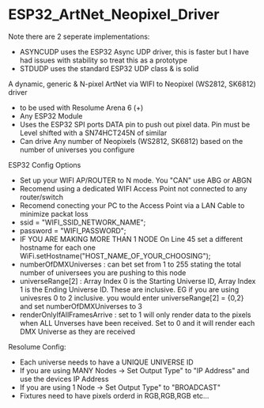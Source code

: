 # ESP32_ArtNet_Neopixel_Driver

Note there are 2 seperate implementations:
  - ASYNCUDP uses the ESP32 Async UDP driver, this is faster but I have had issues with stability so treat this as a prototype
  - STDUDP uses the standard ESP32 UDP class & is solid

A dynamic, generic &amp;  N-pixel ArtNet via WIFI to Neopixel (WS2812, SK6812) driver
  - to be used with Resolume Arena 6 (+)
  - Any ESP32 Module
  - Uses the ESP32 SPI ports DATA pin to push out pixel data. Pin must be Level shifted with a SN74HCT245N of similar
  - Can drive Any number of Neopixels (WS2812, SK6812) based on the number of universes you configure

ESP32 Config Options
  - Set up your WIFI AP/ROUTER to N mode. You "CAN" use ABG or ABGN
  - Recomend using a dedicated WIFI Access Point not connected to any router/switch
  - Recomend conecting your PC to the Access Point via a LAN Cable to minimize packat loss
  - ssid = "WIFI_SSID_NETWORK_NAME";
  - password = "WIFI_PASSWORD";
  - IF YOU ARE MAKING MORE THAN 1 NODE On Line 45 set a different hostname for each one WiFi.setHostname("HOST_NAME_OF_YOUR_CHOOSING");
  - numberOfDMXUniverses : can bet set from 1 to 255 stating the total number of universees you are pushing to this node
  - universeRange[2] : Array Index 0 is the Starting Universe ID, Array Index 1 is the Ending Universe ID. These are inclusive. EG if you are using univesres 0 to 2 inclusive. you would enter universeRange[2] = {0,2} and set numberOfDMXUniverses to 3
  - renderOnlyIfAllFramesArrive : set to 1 will only render data to the pixels when ALL Unverses have been received. Set to 0 and it will render each DMX Universe as they are received
  
Resolume Config:
 - Each universe needs to have a UNIQUE UNIVERSE ID
 - If you are using MANY Nodes -> Set Output Type" to "IP Address" and use the devices IP Address
 - If you are using 1 Node -> Set Output Type" to "BROADCAST"
 - Fixtures need to have pixels orderd in RGB,RGB,RGB etc...
